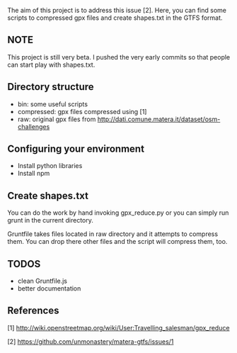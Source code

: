 The aim of this project is to address this issue [2]. Here, you can find some scripts to compressed gpx files and create shapes.txt in the GTFS format.

## NOTE

This project is still very beta. I pushed the very early commits so that people can start play with shapes.txt.

## Directory structure

* bin: some useful scripts
* compressed: gpx files compressed using [1]
* raw: original gpx files from http://dati.comune.matera.it/dataset/osm-challenges


## Configuring your environment

* Install python libraries
* Install npm


## Create shapes.txt

You can do the work by hand invoking gpx_reduce.py or you can simply run grunt in the current directory.

Gruntfile takes files located in raw directory and it attempts to compress them. You can drop there other files and the script will compress them, too.


## TODOS

* clean Gruntfile.js
* better documentation


## References

[1] http://wiki.openstreetmap.org/wiki/User:Travelling_salesman/gpx_reduce

[2] https://github.com/unmonastery/matera-gtfs/issues/1